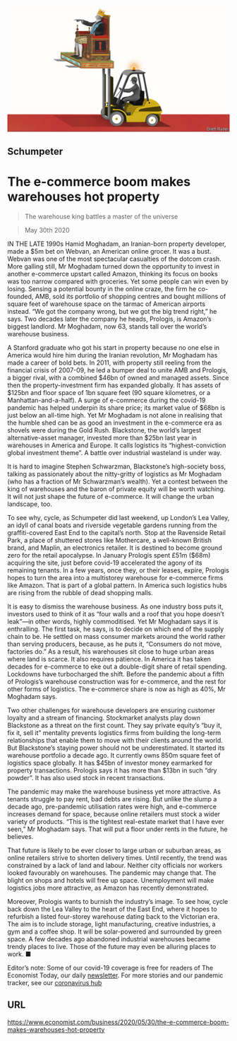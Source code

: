 ![](./images/20200530_WBD000_0.jpg)

## Schumpeter

# The e-commerce boom makes warehouses hot property

> The warehouse king battles a master of the universe

> May 30th 2020

IN THE LATE 1990s Hamid Moghadam, an Iranian-born property developer, made a $5m bet on Webvan, an American online grocer. It was a bust. Webvan was one of the most spectacular casualties of the dotcom crash. More galling still, Mr Moghadam turned down the opportunity to invest in another e-commerce upstart called Amazon, thinking its focus on books was too narrow compared with groceries. Yet some people can win even by losing. Sensing a potential bounty in the online craze, the firm he co-founded, AMB, sold its portfolio of shopping centres and bought millions of square feet of warehouse space on the tarmac of American airports instead. “We got the company wrong, but we got the big trend right,” he says. Two decades later the company he heads, Prologis, is Amazon’s biggest landlord. Mr Moghadam, now 63, stands tall over the world’s warehouse business.

A Stanford graduate who got his start in property because no one else in America would hire him during the Iranian revolution, Mr Moghadam has made a career of bold bets. In 2011, with property still reeling from the financial crisis of 2007-09, he led a bumper deal to unite AMB and Prologis, a bigger rival, with a combined $46bn of owned and managed assets. Since then the property-investment firm has expanded globally. It has assets of $125bn and floor space of 1bn square feet (90 square kilometres, or a Manhattan-and-a-half). A surge of e-commerce during the covid-19 pandemic has helped underpin its share price; its market value of $68bn is just below an all-time high. Yet Mr Moghadam is not alone in realising that the humble shed can be as good an investment in the e-commerce era as shovels were during the Gold Rush. Blackstone, the world’s largest alternative-asset manager, invested more than $25bn last year in warehouses in America and Europe. It calls logistics its “highest-conviction global investment theme”. A battle over industrial wasteland is under way.

It is hard to imagine Stephen Schwarzman, Blackstone’s high-society boss, talking as passionately about the nitty-gritty of logistics as Mr Moghadam (who has a fraction of Mr Schwarzman’s wealth). Yet a contest between the king of warehouses and the baron of private equity will be worth watching. It will not just shape the future of e-commerce. It will change the urban landscape, too.



To see why, cycle, as Schumpeter did last weekend, up London’s Lea Valley, an idyll of canal boats and riverside vegetable gardens running from the graffiti-covered East End to the capital’s north. Stop at the Ravenside Retail Park, a place of shuttered stores like Mothercare, a well-known British brand, and Maplin, an electronics retailer. It is destined to become ground zero for the retail apocalypse. In January Prologis spent £51m ($68m) acquiring the site, just before covid-19 accelerated the agony of its remaining tenants. In a few years, once they, or their leases, expire, Prologis hopes to turn the area into a multistorey warehouse for e-commerce firms like Amazon. That is part of a global pattern. In America such logistics hubs are rising from the rubble of dead shopping malls.

It is easy to dismiss the warehouse business. As one industry boss puts it, investors used to think of it as “four walls and a roof that you hope doesn’t leak”—in other words, highly commoditised. Yet Mr Moghadam says it is enthralling. The first task, he says, is to decide on which end of the supply chain to be. He settled on mass consumer markets around the world rather than serving producers, because, as he puts it, “Consumers do not move, factories do.” As a result, his warehouses sit close to huge urban areas where land is scarce. It also requires patience. In America it has taken decades for e-commerce to eke out a double-digit share of retail spending. Lockdowns have turbocharged the shift. Before the pandemic about a fifth of Prologis’s warehouse construction was for e-commerce, and the rest for other forms of logistics. The e-commerce share is now as high as 40%, Mr Moghadam says.

Two other challenges for warehouse developers are ensuring customer loyalty and a stream of financing. Stockmarket analysts play down Blackstone as a threat on the first count. They say private equity’s “buy it, fix it, sell it” mentality prevents logistics firms from building the long-term relationships that enable them to move with their clients around the world. But Blackstone’s staying power should not be underestimated. It started its warehouse portfolio a decade ago. It currently owns 850m square feet of logistics space globally. It has $45bn of investor money earmarked for property transactions. Prologis says it has more than $13bn in such “dry powder”. It has also used stock in recent transactions.

The pandemic may make the warehouse business yet more attractive. As tenants struggle to pay rent, bad debts are rising. But unlike the slump a decade ago, pre-pandemic utilisation rates were high, and e-commerce increases demand for space, because online retailers must stock a wider variety of products. “This is the tightest real-estate market that I have ever seen,” Mr Moghadam says. That will put a floor under rents in the future, he believes.

That future is likely to be ever closer to large urban or suburban areas, as online retailers strive to shorten delivery times. Until recently, the trend was constrained by a lack of land and labour. Neither city officials nor workers looked favourably on warehouses. The pandemic may change that. The blight on shops and hotels will free up space. Unemployment will make logistics jobs more attractive, as Amazon has recently demonstrated.

Moreover, Prologis wants to burnish the industry’s image. To see how, cycle back down the Lea Valley to the heart of the East End, where it hopes to refurbish a listed four-storey warehouse dating back to the Victorian era. The aim is to include storage, light manufacturing, creative industries, a gym and a coffee shop. It will be solar-powered and surrounded by green space. A few decades ago abandoned industrial warehouses became trendy places to live. Those of the future may even be alluring places to work. ■

Editor’s note: Some of our covid-19 coverage is free for readers of The Economist Today, our daily [newsletter](https://www.economist.com/https://my.economist.com/user#newsletter). For more stories and our pandemic tracker, see our [coronavirus hub](https://www.economist.com//news/2020/03/11/the-economists-coverage-of-the-coronavirus)

## URL

https://www.economist.com/business/2020/05/30/the-e-commerce-boom-makes-warehouses-hot-property

